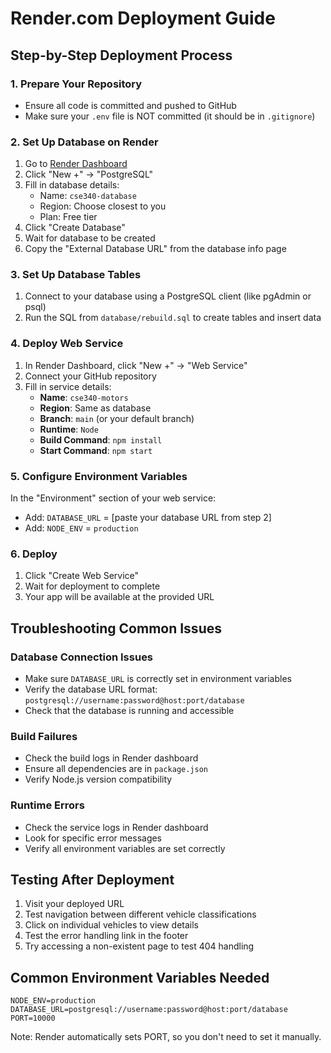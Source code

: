 # Render.com Deployment Guide

## Step-by-Step Deployment Process

### 1. **Prepare Your Repository**

- Ensure all code is committed and pushed to GitHub
- Make sure your `.env` file is NOT committed (it should be in `.gitignore`)

### 2. **Set Up Database on Render**

1. Go to [Render Dashboard](https://dashboard.render.com/)
2. Click "New +" → "PostgreSQL"
3. Fill in database details:
   - Name: `cse340-database`
   - Region: Choose closest to you
   - Plan: Free tier
4. Click "Create Database"
5. Wait for database to be created
6. Copy the "External Database URL" from the database info page

### 3. **Set Up Database Tables**

1. Connect to your database using a PostgreSQL client (like pgAdmin or psql)
2. Run the SQL from `database/rebuild.sql` to create tables and insert data

### 4. **Deploy Web Service**

1. In Render Dashboard, click "New +" → "Web Service"
2. Connect your GitHub repository
3. Fill in service details:
   - **Name**: `cse340-motors`
   - **Region**: Same as database
   - **Branch**: `main` (or your default branch)
   - **Runtime**: `Node`
   - **Build Command**: `npm install`
   - **Start Command**: `npm start`

### 5. **Configure Environment Variables**

In the "Environment" section of your web service:

- Add: `DATABASE_URL` = [paste your database URL from step 2]
- Add: `NODE_ENV` = `production`

### 6. **Deploy**

1. Click "Create Web Service"
2. Wait for deployment to complete
3. Your app will be available at the provided URL

## Troubleshooting Common Issues

### Database Connection Issues

- Make sure `DATABASE_URL` is correctly set in environment variables
- Verify the database URL format: `postgresql://username:password@host:port/database`
- Check that the database is running and accessible

### Build Failures

- Check the build logs in Render dashboard
- Ensure all dependencies are in `package.json`
- Verify Node.js version compatibility

### Runtime Errors

- Check the service logs in Render dashboard
- Look for specific error messages
- Verify all environment variables are set correctly

## Testing After Deployment

1. Visit your deployed URL
2. Test navigation between different vehicle classifications
3. Click on individual vehicles to view details
4. Test the error handling link in the footer
5. Try accessing a non-existent page to test 404 handling

## Common Environment Variables Needed

```
NODE_ENV=production
DATABASE_URL=postgresql://username:password@host:port/database
PORT=10000
```

Note: Render automatically sets PORT, so you don't need to set it manually.
